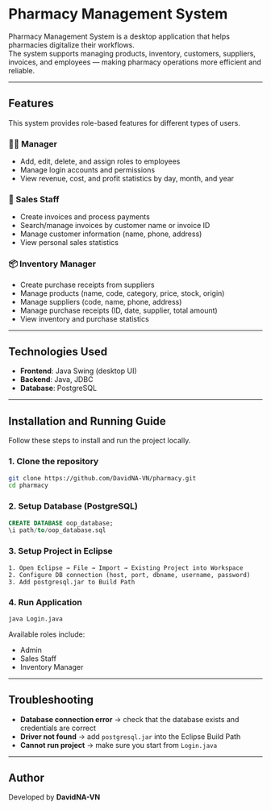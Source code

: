 # Pharmacy Management System

Pharmacy Management System is a desktop application that helps pharmacies digitalize their workflows.  
The system supports managing products, inventory, customers, suppliers, invoices, and employees — making pharmacy operations more efficient and reliable.

---

## Features

This system provides role-based features for different types of users.

### 👨‍💼 Manager
- Add, edit, delete, and assign roles to employees  
- Manage login accounts and permissions  
- View revenue, cost, and profit statistics by day, month, and year  

### 🛒 Sales Staff
- Create invoices and process payments  
- Search/manage invoices by customer name or invoice ID  
- Manage customer information (name, phone, address)  
- View personal sales statistics  

### 📦 Inventory Manager
- Create purchase receipts from suppliers  
- Manage products (name, code, category, price, stock, origin)  
- Manage suppliers (code, name, phone, address)  
- Manage purchase receipts (ID, date, supplier, total amount)  
- View inventory and purchase statistics  

---

## Technologies Used

- **Frontend**: Java Swing (desktop UI)  
- **Backend**: Java, JDBC  
- **Database**: PostgreSQL  

---

## Installation and Running Guide

Follow these steps to install and run the project locally.

### 1. Clone the repository
```bash
git clone https://github.com/DavidNA-VN/pharmacy.git
cd pharmacy
```

### 2. Setup Database (PostgreSQL)
```sql
CREATE DATABASE oop_database;
\i path/to/oop_database.sql
```

### 3. Setup Project in Eclipse
```text
1. Open Eclipse → File → Import → Existing Project into Workspace
2. Configure DB connection (host, port, dbname, username, password)
3. Add postgresql.jar to Build Path
```

### 4. Run Application
```bash
java Login.java
```

Available roles include:
- Admin  
- Sales Staff  
- Inventory Manager  

---

## Troubleshooting
- **Database connection error** → check that the database exists and credentials are correct  
- **Driver not found** → add `postgresql.jar` into the Eclipse Build Path  
- **Cannot run project** → make sure you start from `Login.java`  

---

## Author
Developed by **DavidNA-VN**
